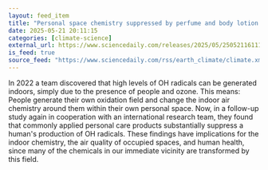 ```yaml
---
layout: feed_item
title: "Personal space chemistry suppressed by perfume and body lotion indoors"
date: 2025-05-21 20:11:15
categories: [climate-science]
external_url: https://www.sciencedaily.com/releases/2025/05/250521161115.htm
is_feed: true
source_feed: "https://www.sciencedaily.com/rss/earth_climate/climate.xml"
---
```


In 2022 a team discovered that high levels of OH radicals can be generated indoors, simply due to the presence of people and ozone. This means: People generate their own oxidation field and change the indoor air chemistry around them within their own personal space. Now, in a follow-up study again in cooperation with an international research team, they found that commonly applied personal care products substantially suppress a human's production of OH radicals. These findings have implications for the indoor chemistry, the air quality of occupied spaces, and human health, since many of the chemicals in our immediate vicinity are transformed by this field.
